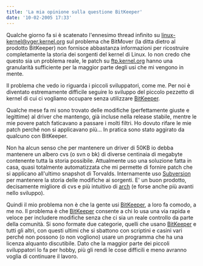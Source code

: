 ```yaml
---
title: 'La mia opinione sulla questione BitKeeper'
date: '10-02-2005 17:33'
---
```


Qualche giorno fa si è scatenato l'ennesimo thread infinito su linux-kernel@vger.kernel.org sul problema che BitMover (la ditta dietro al prodotto BitKeeper) non fornisce abbastanza informazioni per ricostruire completamente la storia dei sorgenti del kernel di Linux. Io non credo che questo sia un problema reale, le patch su [ftp.kernel.org](ftp://ftp.kernel.org/pub/linux/kernel) hanno una granularità sufficiente per la maggior parte degli usi che mi vengono in mente.

Il problema che vedo io riguarda i piccoli sviluppatori, come me. Per noi è diventato estremamente difficile seguire lo sviluppo del piccolo pezzetto di kernel di cui ci vogliamo occupare senza utilizzare [BitKeeper](http://www.bitkeeper.com/).

Qualche mese fa mi sono trovato delle modifiche (perfettamente giuste e legittime) al driver che mantengo, già incluse nella release stabile, mentre le mie povere patch faticavano a passare i molti filtri. Ho dovuto rifare le mie patch perché non si applicavano più...  In pratica sono stato aggirato da qualcuno con BitKeeper.

Non ha alcun senso che per mantenere un driver di 50KB io debba mantenere un albero cvs (o svn o bk) di diverse centinaia di megabyte contenente tutta la storia possibile. Attualmente uso una soluzione fatta in casa, quasi totalmente automatizzata che mi permette di fornire patch che si applicano all'ultimo snapshot di Torvalds. Internamente uso [Subversion](http://subversion.tigris.org/) per mantenere la storia delle modifiche ai sorgenti. E' un buon prodotto, decisamente migliore di cvs e più intuitivo di [arch](http://www.gnu.org/software/gnu-arch/) (e forse anche più avanti nello sviluppo).

Quindi il mio problema non è che la gente usi [BitKeeper](http://www.bitkeeper.com/), a loro fa comodo, a me no. Il problema è che [BitKeeper](http://www.bitkeeper.com/) consente a chi lo usa una via rapida e veloce per includere modifiche senza che ci sia un reale controllo da parte della comunità. Si sono formate due categorie, quelli che usano [BitKeeper](http://www.bitkeeper.com/) e tutti gli altri, con questi ultimi che si sbattono con scriptini e casini vari perché non possono (o non vogliono) usare un programma che ha una licenza alquanto discutibile.
Dato che la maggior parte dei piccoli sviluppatori lo fa per hobby, più gli rendi le cose difficili e meno avranno voglia di continuare il lavoro.
